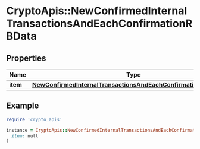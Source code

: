 # CryptoApis::NewConfirmedInternalTransactionsAndEachConfirmationRBData

## Properties

| Name | Type | Description | Notes |
| ---- | ---- | ----------- | ----- |
| **item** | [**NewConfirmedInternalTransactionsAndEachConfirmationRBDataItem**](NewConfirmedInternalTransactionsAndEachConfirmationRBDataItem.md) |  |  |

## Example

```ruby
require 'crypto_apis'

instance = CryptoApis::NewConfirmedInternalTransactionsAndEachConfirmationRBData.new(
  item: null
)
```

